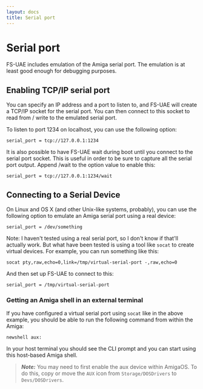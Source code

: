 ```yaml
---
layout: docs
title: Serial port
---
```


# Serial port

FS-UAE includes emulation of the Amiga serial port. The emulation is at least good enough for debugging purposes.

## Enabling TCP/IP serial port

You can specify an IP address and a port to listen to, and FS-UAE will create a TCP/IP socket for the serial port. You can then connect to this socket to read from / write to the emulated serial port.

To listen to port 1234 on localhost, you can use the following option:

    serial_port = tcp://127.0.0.1:1234

It is also possible to have FS-UAE wait during boot until you connect to the serial port socket. This is useful in order to be sure to capture all the serial port output. Append /wait to the option value to enable this:

    serial_port = tcp://127.0.0.1:1234/wait

## Connecting to a Serial Device

On Linux and OS X (and other Unix-like systems, probably), you can use the following option to emulate an Amiga serial port using a real device:

    serial_port = /dev/something

Note: I haven't tested using a real serial port, so I don't know if that'll actually work. But what have been tested is using a tool like `socat` to create virtual devices. For example, you can run something like this:

    socat pty,raw,echo=0,link=/tmp/virtual-serial-port -,raw,echo=0

And then set up FS-UAE to connect to this:

    serial_port = /tmp/virtual-serial-port

### Getting an Amiga shell in an external terminal

If you have configured a virtual serial port using `socat` like in the above example, you should be able to run the following command from within the Amiga:

    newshell aux:

In your host terminal you should see the CLI prompt and you can start using this host-based Amiga shell.

> **_Note:_** You may need to first enable the aux device within AmigaOS. To do this, copy or move the `AUX` icon from `Storage/DOSDrivers` to `Devs/DOSDrivers`.
